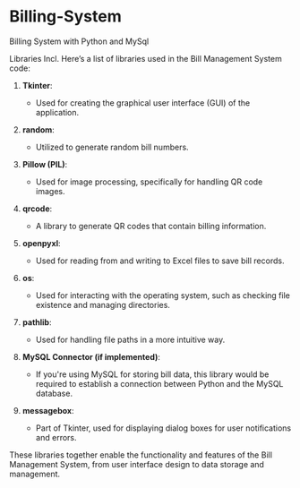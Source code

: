 # **Billing-System**
Billing System with Python and MySql

Libraries Incl.
Here’s a list of libraries used in the Bill Management System code:

1. **Tkinter**: 
   - Used for creating the graphical user interface (GUI) of the application.

2. **random**: 
   - Utilized to generate random bill numbers.

3. **Pillow (PIL)**: 
   - Used for image processing, specifically for handling QR code images.

4. **qrcode**: 
   - A library to generate QR codes that contain billing information.

5. **openpyxl**: 
   - Used for reading from and writing to Excel files to save bill records.

6. **os**: 
   - Used for interacting with the operating system, such as checking file existence and managing directories.

7. **pathlib**: 
   - Used for handling file paths in a more intuitive way.

8. **MySQL Connector (if implemented)**: 
   - If you're using MySQL for storing bill data, this library would be required to establish a connection between Python and the MySQL database.

9. **messagebox**: 
   - Part of Tkinter, used for displaying dialog boxes for user notifications and errors.

These libraries together enable the functionality and features of the Bill Management System, from user interface design to data storage and management.



